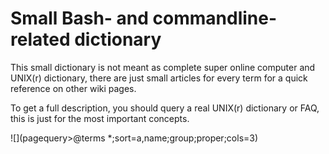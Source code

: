 # Small Bash- and commandline-related dictionary

This small dictionary is not meant as complete super online computer and
UNIX(r) dictionary, there are just small articles for every term for a
quick reference on other wiki pages.

To get a full description, you should query a real UNIX(r) dictionary or
FAQ, this is just for the most important concepts.

![](pagequery>@terms *;sort=a,name;group;proper;cols=3)
